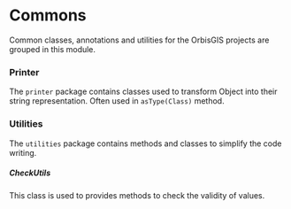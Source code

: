 # Commons

Common classes, annotations and utilities for the OrbisGIS projects are grouped in this module.

### Printer

The `printer` package contains classes used to transform Object into their string representation. 
Often used in `asType(Class)` method.

 
 ### Utilities
 
 The `utilities` package contains methods and classes to simplify the code writing.
 
 ##### CheckUtils
 
 This class is used to provides methods to check the validity of values.